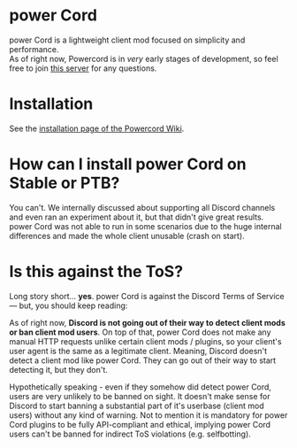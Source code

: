 # power Cord
power Cord is a lightweight client mod focused on simplicity and performance.  
As of right now, Powercord is in *very* early stages of development, so feel free to join [this server](https://discord.gg/gs4ZMbBfCh) for any questions.

# Installation
See the [installation page of the Powercord Wiki](https://github.com/powercord-org/power-Cord/wiki/Installation).

# How can I install power Cord on Stable or PTB?
You can't. We internally discussed about supporting all Discord channels and even ran an experiment about it, but that didn't give great results.
power Cord was not able to run in some scenarios due to the huge internal differences and made the whole client unusable (crash on start).

# Is this against the ToS?
Long story short... __yes__. power Cord is against the Discord Terms of Service — but, you should keep reading:  

As of right now, __Discord is not going out of their way to detect client mods or ban client mod users__. On top of that, power Cord does not make any manual HTTP requests unlike certain client mods / plugins, so your client's user agent is the same as a legitimate client. Meaning, Discord doesn't detect a client mod like power Cord. They can go out of their way to start detecting it, but they don't.  

Hypothetically speaking - even if they somehow did detect power Cord, users are very unlikely to be banned on sight. It doesn't make sense for Discord to start banning a substantial part of it's userbase (client mod users) without any kind of warning. Not to mention it is mandatory for power Cord plugins to be fully API-compliant and ethical, implying power Cord users can't be banned for indirect ToS violations (e.g. selfbotting).
